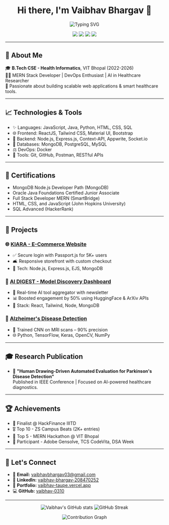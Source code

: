 <h1 align="center">Hi there, I'm Vaibhav Bhargav 👋</h1>

<p align="center">
  <img src="https://readme-typing-svg.herokuapp.com?font=Fira+Code&size=22&duration=3000&pause=1000&color=00FFAB&center=true&vCenter=true&width=440&lines=MERN+Stack+Developer;AI+Health+Informatics+Researcher;Open+Source+Contributor" alt="Typing SVG" />
</p>

<p align="center">
  <a href="https://github.com/vaibhav-0310"><img src="https://img.shields.io/github/followers/vaibhav-0310?label=GitHub&style=social"></a>
  <a href="https://www.linkedin.com/in/vaibhav-bhargav-208470252/"><img src="https://img.shields.io/badge/LinkedIn-Connect-blue?logo=linkedin"></a>
  <a href="mailto:vaibhavbhargav03@gmail.com"><img src="https://img.shields.io/badge/Email-Reach%20Me-red?logo=gmail"></a>
  <a href="https://vaibhav-taupe.vercel.app/"><img src="https://img.shields.io/badge/Portfolio-Visit%20Now-0abde3?logo=vercel"></a>
</p>

---

## 🚀 About Me

🎓 **B.Tech CSE - Health Informatics**, VIT Bhopal (2022-2026)  
👨‍💼 MERN Stack Developer | DevOps Enthusiast | AI in Healthcare Researcher  
🌟 Passionate about building scalable web applications & smart healthcare tools.

---

## 📈 Technologies & Tools

- ✨ Languages: JavaScript, Java, Python, HTML, CSS, SQL
- 🌐 Frontend: ReactJS, Tailwind CSS, Material UI, Bootstrap
- 🚀 Backend: Node.js, Express.js, Context-API, Appwrite, Socket.io
- 📂 Databases: MongoDB, PostgreSQL, MySQL
- ⚖️ DevOps: Docker
- 📃 Tools: Git, GitHub, Postman, RESTful APIs

---

## 📖 Certifications

- MongoDB Node.js Developer Path (MongoDB)
- Oracle Java Foundations Certified Junior Associate
- Full Stack Developer MERN (SmartBridge)
- HTML, CSS, and JavaScript (John Hopkins University)
- SQL Advanced (HackerRank)

---

## 🔗 Projects

### 🌐 [KIARA - E-Commerce Website](https://github.com/vaibhav-0310/Kaira-e-commerce)

- ✅ Secure login with Passport.js for 5K+ users
- 🛋️ Responsive storefront with custom checkout
- 🌟 Tech: Node.js, Express.js, EJS, MongoDB

### 🧠 [AI DIGEST - Model Discovery Dashboard](https://github.com/vaibhav-0310/ai-digest)

- 🔄 Real-time AI tool aggregator with newsletter
- 📊 Boosted engagement by 50% using HuggingFace & ArXiv APIs
- 🎨 Stack: React, Tailwind, Node, MongoDB

### 🧠 [Alzheimer's Disease Detection](https://github.com/vaibhav-0310/Alzheimer-s-disease-prediction)

- 🚀 Trained CNN on MRI scans – 90% precision
- 🌐 Python, TensorFlow, Keras, OpenCV, NumPy

---

## 🎓 Research Publication

- 🔹 **"Human Drawing-Driven Automated Evaluation for Parkinson's Disease Detection"**  
  Published in IEEE Conference | Focused on AI-powered healthcare diagnostics.

---

## 🏆 Achievements

- 📅 Finalist @ HackFinance IIITD
- 🎖️ Top 10 - ZS Campus Beats (2K+ entries)
- 🌟 Top 5 - MERN Hackathon @ VIT Bhopal
- 🚀 Participant - Adobe Gensolve, TCS CodeVita, DSA Week

---

## 📢 Let's Connect

- 📧 **Email:** vaibhavbhargav03@gmail.com
- 👤 **LinkedIn:** [vaibhav-bhargav-208470252](https://www.linkedin.com/in/vaibhav-bhargav-208470252/)
- 📱 **Portfolio:** [vaibhav-taupe.vercel.app](https://vaibhav-taupe.vercel.app/)
- 💻 **GitHub:** [vaibhav-0310](https://github.com/vaibhav-0310)

---

<p align="center">
  <img src="https://github-readme-stats.vercel.app/api?username=vaibhav-0310&show_icons=true&theme=radical" alt="Vaibhav's GitHub stats"/>
  <img src="https://github-readme-streak-stats.herokuapp.com/?user=vaibhav-0310&theme=tokyonight" alt="GitHub Streak" />
</p>

<p align="center">
  <img src="https://github-readme-activity-graph.cyclic.app/graph?username=vaibhav-0310&theme=react-dark" alt="Contribution Graph" />
</p>
